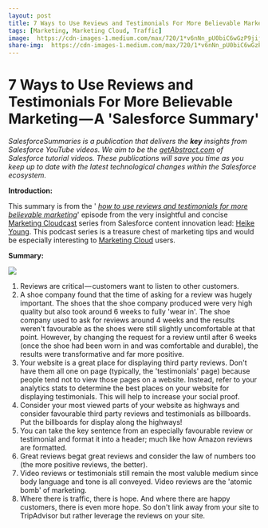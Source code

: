 ```yaml
---
layout: post
title: 7 Ways to Use Reviews and Testimonials For More Believable Marketing
tags: [Marketing, Marketing Cloud, Traffic]
image:  https://cdn-images-1.medium.com/max/720/1*v6nNn_pU0biC6wGzP9jijQ.png
share-img:  https://cdn-images-1.medium.com/max/720/1*v6nNn_pU0biC6wGzP9jijQ.png
---
```


# 7 Ways to Use Reviews and Testimonials For More Believable Marketing — A &#39;Salesforce Summary&#39;

*SalesforceSummaries is a publication that delivers the **key** insights from
Salesforce YouTube videos. We aim to be the
[getAbstract.com](https://www.getabstract.com/en/) of Salesforce tutorial
videos. These publications will save you time as you keep up to date with the
latest technological changes within the Salesforce ecosystem.*

**Introduction:**

This summary is from the &#39; [_how to use reviews and testimonials for more believable marketing_](https://www.salesforce.com/blog/2017/07/use-reviews-and-testimonials-for-marketing.html)&#39; episode from the very insightful and concise  [Marketing Cloudcast](https://www.salesforce.com/products/marketing-cloud/resources/podcasts/) series from Salesforce content innovation lead:  [Heike Young](https://www.linkedin.com/in/heikeyoung/). This podcast series is a treasure chest of marketing tips and would be especially interesting to  [Marketing Cloud](https://www.salesforce.com/uk/products/marketing-cloud/overview/) users.

**Summary:**


![](https://cdn-images-1.medium.com/max/720/1*v6nNn_pU0biC6wGzP9jijQ.png)

1. Reviews are critical — customers want to listen to other customers.
2. A shoe company found that the time of asking for a review was hugely important. The shoes that the shoe company produced were very high quality but also took around 6 weeks to fully &#39;wear in&#39;. The shoe company used to ask for reviews around 4 weeks and the results weren&#39;t favourable as the shoes were still slightly uncomfortable at that point. However, by changing the request for a review until after 6 weeks (once the shoe had been worn in and was comfortable and durable), the results were transformative and far more positive.
3. Your website is a great place for displaying third party reviews. Don&#39;t have them all one on page (typically, the &#39;testimonials&#39; page) because people tend not to view those pages on a website. Instead, refer to your analytics stats to determine the best places on your website for displaying testimonials. This will help to increase your social proof.
4. Consider your most viewed parts of your website as highways and consider favourable third party reviews and testimonials as billboards. Put the billboards for display along the highways!
5. You can take the key sentence from an especially favourable review or testimonial and format it into a header; much like how Amazon reviews are formatted.
6. Great reviews begat great reviews and consider the law of numbers too (the more positive reviews, the better).
7. Video reviews or testimonials still remain the most valuble medium since body language and tone is all conveyed. Video reviews are the &#39;atomic bomb&#39; of marketing.
8. Where there is traffic, there is hope. And where there are happy customers, there is even more hope. So don&#39;t link away from your site to TripAdvisor but rather leverage the reviews on your site.
